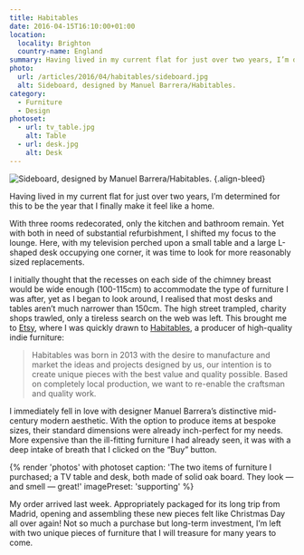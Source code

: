 ```yaml
---
title: Habitables
date: 2016-04-15T16:10:00+01:00
location:
  locality: Brighton
  country-name: England
summary: Having lived in my current flat for just over two years, I’m determined for this to be the year I finally make it feel like a home.
photo:
  url: /articles/2016/04/habitables/sideboard.jpg
  alt: Sideboard, designed by Manuel Barrera/Habitables.
category:
  - Furniture
  - Design
photoset:
  - url: tv_table.jpg
    alt: Table
  - url: desk.jpg
    alt: Desk
---
```

![](sideboard.jpg 'Sideboard, designed by Manuel Barrera/Habitables.')
{.align-bleed}

Having lived in my current flat for just over two years, I’m determined for this to be the year that I finally make it feel like a home.

With three rooms redecorated, only the kitchen and bathroom remain. Yet with both in need of substantial refurbishment, I shifted my focus to the lounge. Here, with my television perched upon a small table and a large L-shaped desk occupying one corner, it was time to look for more reasonably sized replacements.

I initially thought that the recesses on each side of the chimney breast would be wide enough (100-115cm) to accommodate the type of furniture I was after, yet as I began to look around, I realised that most desks and tables aren’t much narrower than 150cm. The high street trampled, charity shops trawled, only a tireless search on the web was left. This brought me to [Etsy][1], where I was quickly drawn to [Habitables][2], a producer of high-quality indie furniture:

> Habitables was born in 2013 with the desire to manufacture and market the ideas and projects designed by us, our intention is to create unique pieces with the best value and quality possible. Based on completely local production, we want to re-enable the craftsman and quality work.

I immediately fell in love with designer Manuel Barrera’s distinctive mid-century modern aesthetic. With the option to produce items at bespoke sizes, their standard dimensions were already inch-perfect for my needs. More expensive than the ill-fitting furniture I had already seen, it was with a deep intake of breath that I clicked on the “Buy” button.

{% render 'photos' with photoset
  caption: 'The two items of furniture I purchased; a TV table and desk, both made of solid oak board. They look — and smell — great!'
  imagePreset: 'supporting'
%}

My order arrived last week. Appropriately packaged for its long trip from Madrid, opening and assembling these new pieces felt like Christmas Day all over again! Not so much a purchase but long-term investment, I’m left with two unique pieces of furniture that I will treasure for many years to come.

[1]: https://www.etsy.com/c/home-and-living/furniture
[2]: https://www.etsy.com/shop/Habitables
